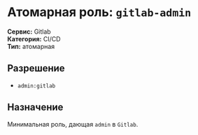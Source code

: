 # Атомарная роль: `gitlab-admin`

**Сервис:** Gitlab  
**Категория:** CI/CD  
**Тип:** атомарная

## Разрешение
- `admin:gitlab`

## Назначение
Минимальная роль, дающая `admin` в `Gitlab`.
